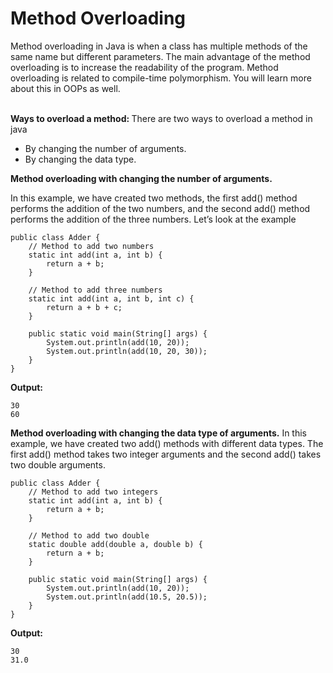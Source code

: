 # **Method Overloading**

Method overloading in Java is when a class has multiple methods of the same name but different parameters. The main advantage of the method overloading is to increase the readability of the program. Method overloading is related to compile-time polymorphism. You will learn more about this in OOPs as well.

<br><strong>Ways to overload a method: </strong>There are two ways to overload a method in java

<ul>
    <li>By changing the number of arguments.</li>
    <li>By changing the data type.</li>
</ul>

**Method overloading with changing the number of arguments.**

In this example, we have created two methods, the first add() method performs the addition of the two numbers, and the second add() method performs the addition of the three numbers. Let’s look at the example

    public class Adder {
        // Method to add two numbers
        static int add(int a, int b) {
            return a + b;
        }
    
        // Method to add three numbers
        static int add(int a, int b, int c) {
            return a + b + c;
        }
    
        public static void main(String[] args) {
            System.out.println(add(10, 20));
            System.out.println(add(10, 20, 30));
        }
    }

**Output:**
    
    30
    60

**Method overloading with changing the data type of arguments.**
In this example, we have created two add() methods with different data types. The first add() method takes two integer arguments and the second add() takes two double arguments.&nbsp;

    public class Adder {
        // Method to add two integers
        static int add(int a, int b) {
            return a + b;
        }
    
        // Method to add two double
        static double add(double a, double b) {
            return a + b;
        }
    
        public static void main(String[] args) {
            System.out.println(add(10, 20));
            System.out.println(add(10.5, 20.5));
        }
    }

**Output:**
        
    30
    31.0